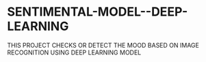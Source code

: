 # SENTIMENTAL-MODEL--DEEP-LEARNING
THIS PROJECT CHECKS OR DETECT THE MOOD BASED ON IMAGE RECOGNITION USING DEEP LEARNING MODEL
